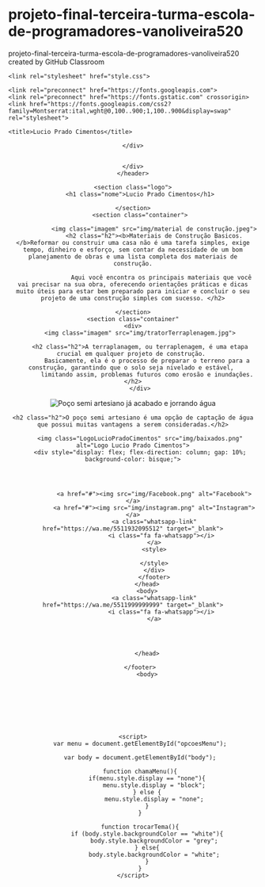 # projeto-final-terceira-turma-escola-de-programadores-vanoliveira520
projeto-final-terceira-turma-escola-de-programadores-vanoliveira520 created by GitHub Classroom
<!DOCTYPE html>
<html lang="pt-BR">
<head>
    <meta charset="UTF-8">
    <meta name="viewport" content="width=device-width, initial-scale=1.0">

    <link rel="stylesheet" href="style.css">

    <link rel="preconnect" href="https://fonts.googleapis.com">
    <link rel="preconnect" href="https://fonts.gstatic.com" crossorigin>
    <link href="https://fonts.googleapis.com/css2?family=Montserrat:ital,wght@0,100..900;1,100..900&display=swap" rel="stylesheet">

    <title>Lucio Prado Cimentos</title>
</head>
<body id="body">
    <header> 
            
        
           
    </div>

   
    </div>
    </header>

    <section class="logo">
        <h1 class="nome">Lucio Prado Cimentos</h1>

    </section>
        <section class="container">
     
                <img class="imagem" src="img/material de construção.jpeg">
                <h2 class="h2"><b>Materiais de Construção Basicos. </b>Reformar ou construir uma casa não é uma tarefa simples, exige tempo, dinheiro e esforço, sem contar da necessidade de um bom planejamento de obras e uma lista completa dos materiais de construção.

                    Aqui você encontra os principais materiais que você vai precisar na sua obra, oferecendo orientações práticas e dicas muito úteis para estar bem preparado para iniciar e concluir o seu projeto de uma construção simples com sucesso. </h2>
              
    </section>
    <section class="container"
    <div>
        <img class="imagem" src="img/tratorTerraplenagem.jpg">

        <h2 class="h2">A terraplanagem, ou terraplenagem, é uma etapa crucial em qualquer projeto de construção. 
            Basicamente, ela é o processo de preparar o terreno para a construção, garantindo que o solo seja nivelado e estável, 
            limitando assim, problemas futuros como erosão e inundações.</h2>
        </div>
</section>
 
<section class="container"
<div>
    <img class="imagem" src="img/poço.jpg" alt="Poço semi artesiano já acabado e jorrando água">
    
    <h2 class="h2">O poço semi artesiano é uma opção de captação de água que possui muitas vantagens a serem consideradas.</h2>
</div>
</section>
    <footer> 
        
        <img class="LogoLucioPradoCimentos" src="img/baixados.png" alt="Logo Lucio Prado Cimentos">
        <div style="display: flex; flex-direction: column; gap: 10%; background-color: bisque;">

        
          
         
                <a href="#"><img src="img/Facebook.png" alt="Facebook"></a>
                <a href="#"><img src="img/instagram.png" alt="Instagram"></a>
                <a class="whatsapp-link" href="https://wa.me/5511932095512" target="_blank">
                    <i class="fa fa-whatsapp"></i>
                </a>
                <style>
                  
                </style>
                </div>
                </footer>
            </head>
            <body>
                <a class="whatsapp-link" href="https://wa.me/5511999999999" target="_blank">
                    <i class="fa fa-whatsapp"></i>
                </a>
            

                       
               
            </head>

        </footer>
            <body>
              
                   
         

        
      
  

    <script>
        var menu = document.getElementById("opcoesMenu");

        var body = document.getElementById("body");
    
        function chamaMenu(){
            if(menu.style.display == "none"){
                menu.style.display = "block";
            } else {
                menu.style.display = "none";
            }
        }
        
        function trocarTema(){
            if (body.style.backgroundColor == "white"){
                body.style.backgroundColor = "grey";
            } else{
                body.style.backgroundColor = "white";
            }
        }
    </script>
</body>

</html>
